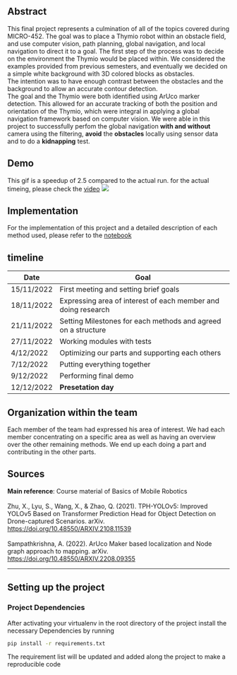 
## Abstract
This final project represents a culmination of all of the topics covered during MICRO-452. The goal was to place a Thymio robot within an obstacle field, and use computer vision, path planning, global navigation, and local navigation to direct it to a goal. The first step of the process was to decide on the environment the Thymio would be placed within. We considered the examples provided from previous semesters, and eventually we decided on a simple white background with 3D colored blocks as obstacles.</br> The intention was to have enough contrast between the obstacles and the background to allow an accurate contour detection. </br>The goal and the Thymio were both identified using ArUco marker detection. This allowed for an accurate tracking of both the position and orientation of the Thymio, which were integral in applying a global navigation framework based on computer vision. We were able in this project to successfully perfom the global navigation **with and without** camera using the filtering, **avoid** the **obstacles** locally using sensor data and to do a **kidnapping** test.

## Demo
This gif is a speedup of 2.5 compared to the actual run. for the actual timeing, please check the [video](Demo/demovid.mp4)
![](Demo/demo2.5x.gif)

## Implementation
For the implementation of this project and a detailed description of each method used, please refer to the [notebook](MobileRobotics_Final_Report_Run.ipynb)

## timeline

| Date | Goal |
|-|-|
| 15/11/2022 | First meeting and setting brief goals |
| 18/11/2022 | Expressing area of interest of each member and doing research |
| 21/11/2022 | Setting Milestones for each methods and agreed on a structure |
| 27/11/2022 | Working modules with tests |
| 4/12/2022 | Optimizing our parts and supporting each others |
| 7/12/2022 | Putting everything together |
| 9/12/2022 | Performing final demo |
| 12/12/2022 | **Presetation day** |


## Organization within the team
Each member of the team had expressed his area of interest. We had each member concentrating on a specific area as well as having an overview over the other remaining methods. We end up each doing a part and contributing in the other parts. 

## Sources

**Main reference**: Course material of Basics of Mobile Robotics </br> </br>
Zhu, X., Lyu, S., Wang, X., & Zhao, Q. (2021). TPH-YOLOv5: Improved YOLOv5 Based on Transformer Prediction Head for Object Detection on Drone-captured Scenarios. arXiv. https://doi.org/10.48550/ARXIV.2108.11539 </br>
</br>
Sampathkrishna, A. (2022). ArUco Maker based localization and Node graph approach to mapping. arXiv. https://doi.org/10.48550/ARXIV.2208.09355

---

## Setting up the project 

### Project Dependencies 
After activating your virtualenv in the root directory of the project install the necessary Dependencies by running
```bat
pip install -r requirements.txt
```
The requirement list will be updated and added along the project to make a reproducible code 
